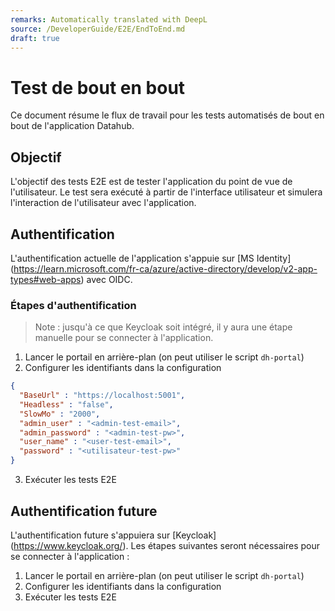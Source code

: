 ```yaml
---
remarks: Automatically translated with DeepL
source: /DeveloperGuide/E2E/EndToEnd.md
draft: true
---
```


# Test de bout en bout

Ce document résume le flux de travail pour les tests automatisés de bout en bout de l'application Datahub.

## Objectif

L'objectif des tests E2E est de tester l'application du point de vue de l'utilisateur. Le test sera exécuté à partir de l'interface utilisateur et simulera l'interaction de l'utilisateur avec l'application.

## Authentification

L'authentification actuelle de l'application s'appuie sur [MS Identity] (https://learn.microsoft.com/fr-ca/azure/active-directory/develop/v2-app-types#web-apps) avec OIDC.


### Étapes d'authentification

> Note : jusqu'à ce que Keycloak soit intégré, il y aura une étape manuelle pour se connecter à l'application.

1. Lancer le portail en arrière-plan (on peut utiliser le script `dh-portal`)
1. Configurer les identifiants dans la configuration
```json
{
  "BaseUrl" : "https://localhost:5001",
  "Headless" : "false",
  "SlowMo" : "2000",
  "admin_user" : "<admin-test-email>",
  "admin_password" : "<admin-test-pw>",
  "user_name" : "<user-test-email>",
  "password" : "<utilisateur-test-pw>"
}
```
3. Exécuter les tests E2E


## Authentification future

L'authentification future s'appuiera sur [Keycloak] (https://www.keycloak.org/). Les étapes suivantes seront nécessaires pour se connecter à l'application :

1. Lancer le portail en arrière-plan (on peut utiliser le script `dh-portal`)
1. Configurer les identifiants dans la configuration
1. Exécuter les tests E2E
